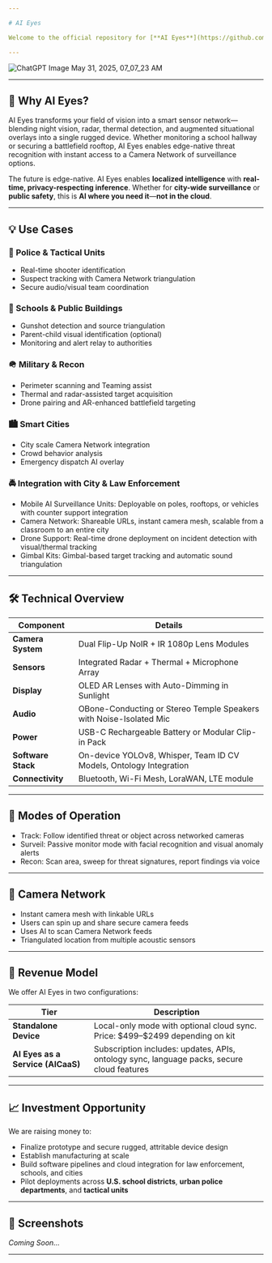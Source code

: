 ```yaml
---

# AI Eyes

Welcome to the official repository for [**AI Eyes**](https://github.com/caddison/AIeyes) — a next-generation **AR eyewear system** designed for mission-critical environments, police units, school safety officers, and tactical teams. Equipped with flip-down NoIR and IR cameras, radar, thermal, and AI-powered detection, AI Eyes turns your vision into a live sensor network.

---
```


![ChatGPT Image May 31, 2025, 07_07_23 AM](https://github.com/user-attachments/assets/297ed434-5489-431b-b79a-6c10d84dc67a)


---

## 🚀 Why AI Eyes?

AI Eyes transforms your field of vision into a smart sensor network—blending night vision, radar, thermal detection, and augmented situational overlays into a single rugged device. Whether monitoring a school hallway or securing a battlefield rooftop, AI Eyes enables edge-native threat recognition with instant access to a Camera Network of surveillance options.

The future is edge-native. AI Eyes enables **localized intelligence** with **real-time, privacy-respecting inference**. Whether for **city-wide surveillance** or **public safety**, this is **AI where you need it**—**not in the cloud**.

---

## 💡 Use Cases

### 🚓 Police & Tactical Units

* Real-time shooter identification
* Suspect tracking with Camera Network triangulation
* Secure audio/visual team coordination

### 🏫 Schools & Public Buildings

* Gunshot detection and source triangulation
* Parent-child visual identification (optional)
* Monitoring and alert relay to authorities

### 🪖 Military & Recon

* Perimeter scanning and Teaming assist
* Thermal and radar-assisted target acquisition
* Drone pairing and AR-enhanced battlefield targeting

### 🏙️ Smart Cities

* City scale Camera Network integration
* Crowd behavior analysis
* Emergency dispatch AI overlay

### 🚔 Integration with City & Law Enforcement

* Mobile AI Surveillance Units: Deployable on poles, rooftops, or vehicles with counter support integration
* Camera Network: Shareable URLs, instant camera mesh, scalable from a classroom to an entire city
* Drone Support: Real-time drone deployment on incident detection with visual/thermal tracking
* Gimbal Kits: Gimbal-based target tracking and automatic sound triangulation

---

## 🛠️ Technical Overview

| Component              | Details                                                                       |
| ---------------------- | ----------------------------------------------------------------------------- |
| **Camera System**      | Dual Flip-Up NoIR + IR 1080p Lens Modules                                     |
| **Sensors**            | Integrated Radar + Thermal + Microphone Array                                 |
| **Display**            | OLED AR Lenses with Auto-Dimming in Sunlight                                  |
| **Audio**              | OBone-Conducting or Stereo Temple Speakers with Noise-Isolated Mic            |
| **Power**              | USB-C Rechargeable Battery or Modular Clip-in Pack                            |
| **Software Stack**     | On-device YOLOv8, Whisper, Team ID CV Models, Ontology Integration            |
| **Connectivity**       | Bluetooth, Wi-Fi Mesh, LoraWAN, LTE module                                    |       

---

## 🎯 Modes of Operation

* Track: Follow identified threat or object across networked cameras
* Surveil: Passive monitor mode with facial recognition and visual anomaly alerts
* Recon: Scan area, sweep for threat signatures, report findings via voice 

---

## 📡 Camera Network

* Instant camera mesh with linkable URLs
* Users can spin up and share secure camera feeds
* Uses AI to scan Camera Network feeds
* Triangulated location from multiple acoustic sensors

---

## 💼 Revenue Model

We offer AI Eyes in two configurations:

| Tier                                   | Description                                                                                |
| -------------------------------------- | ------------------------------------------------------------------------------------------ |
| **Standalone Device**                  | Local-only mode with optional cloud sync. Price: \$499–\$2499 depending on kit             |
| **AI Eyes as a Service (AICaaS)**      | Subscription includes: updates, APIs, ontology sync, language packs, secure cloud features |

---

## 📈 Investment Opportunity

We are raising money to:

* Finalize prototype and secure rugged, attritable device design
* Establish manufacturing at scale
* Build software pipelines and cloud integration for law enforcement, schools, and cities
* Pilot deployments across **U.S. school districts**, **urban police departments**, and **tactical units**

---

## 📸 Screenshots

*Coming Soon...*

---


